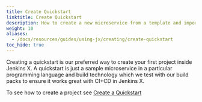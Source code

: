 ```yaml
---
title: Create Quickstart
linktitle: Create Quickstart
description: How to create a new microservice from a template and import it into Jenkins X
weight: 10
aliases:
  - /docs/resources/guides/using-jx/creating/create-quickstart
toc_hide: true
---
```


Creating a quickstart is our preferred way to create your first project inside Jenkins X. A quickstart is just a sample microservice in a particular programming language and build technology which we test with our build packs to ensure it works great with CI+CD in Jenkins X.

To see how to create a project see [Create a Quickstart](/docs/getting-started/first-project/create-quickstart/)
